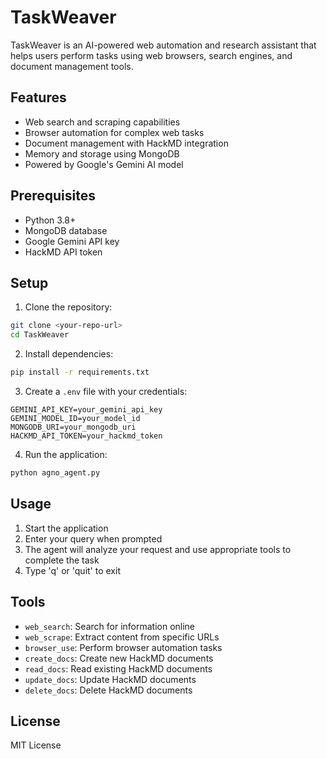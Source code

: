 # TaskWeaver

TaskWeaver is an AI-powered web automation and research assistant that helps users perform tasks using web browsers, search engines, and document management tools.

## Features

- Web search and scraping capabilities
- Browser automation for complex web tasks
- Document management with HackMD integration
- Memory and storage using MongoDB
- Powered by Google's Gemini AI model

## Prerequisites

- Python 3.8+
- MongoDB database
- Google Gemini API key
- HackMD API token

## Setup

1. Clone the repository:
```bash
git clone <your-repo-url>
cd TaskWeaver
```

2. Install dependencies:
```bash
pip install -r requirements.txt
```

3. Create a `.env` file with your credentials:
```
GEMINI_API_KEY=your_gemini_api_key
GEMINI_MODEL_ID=your_model_id
MONGODB_URI=your_mongodb_uri
HACKMD_API_TOKEN=your_hackmd_token
```

4. Run the application:
```bash
python agno_agent.py
```

## Usage

1. Start the application
2. Enter your query when prompted
3. The agent will analyze your request and use appropriate tools to complete the task
4. Type 'q' or 'quit' to exit

## Tools

- `web_search`: Search for information online
- `web_scrape`: Extract content from specific URLs
- `browser_use`: Perform browser automation tasks
- `create_docs`: Create new HackMD documents
- `read_docs`: Read existing HackMD documents
- `update_docs`: Update HackMD documents
- `delete_docs`: Delete HackMD documents

## License

MIT License 